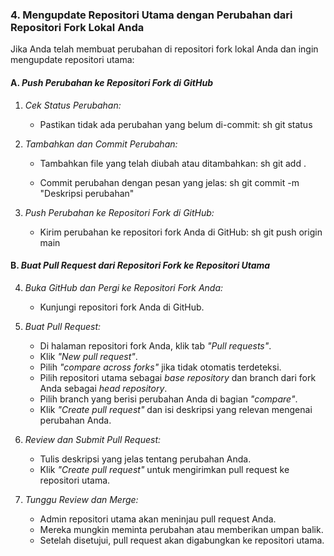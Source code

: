 ### **4. Mengupdate Repositori Utama dengan Perubahan dari Repositori Fork Lokal Anda**

Jika Anda telah membuat perubahan di repositori fork lokal Anda dan ingin mengupdate repositori utama:

#### A. *Push Perubahan ke Repositori Fork di GitHub*

1. *Cek Status Perubahan:*
   - Pastikan tidak ada perubahan yang belum di-commit:
     sh
     git status
     

2. *Tambahkan dan Commit Perubahan:*
   - Tambahkan file yang telah diubah atau ditambahkan:
     sh
     git add .
     
   - Commit perubahan dengan pesan yang jelas:
     sh
     git commit -m "Deskripsi perubahan"
     

3. *Push Perubahan ke Repositori Fork di GitHub:*
   - Kirim perubahan ke repositori fork Anda di GitHub:
     sh
     git push origin main
     

#### B. *Buat Pull Request dari Repositori Fork ke Repositori Utama*

4. *Buka GitHub dan Pergi ke Repositori Fork Anda:*
   - Kunjungi repositori fork Anda di GitHub.

5. *Buat Pull Request:*
   - Di halaman repositori fork Anda, klik tab *"Pull requests"*.
   - Klik *"New pull request"*.
   - Pilih *"compare across forks"* jika tidak otomatis terdeteksi.
   - Pilih repositori utama sebagai *base repository* dan branch dari fork Anda sebagai *head repository*.
   - Pilih branch yang berisi perubahan Anda di bagian *"compare"*.
   - Klik *"Create pull request"* dan isi deskripsi yang relevan mengenai perubahan Anda.

6. *Review dan Submit Pull Request:*
   - Tulis deskripsi yang jelas tentang perubahan Anda.
   - Klik *"Create pull request"* untuk mengirimkan pull request ke repositori utama.

7. *Tunggu Review dan Merge:*
   - Admin repositori utama akan meninjau pull request Anda.
   - Mereka mungkin meminta perubahan atau memberikan umpan balik.
   - Setelah disetujui, pull request akan digabungkan ke repositori utama.